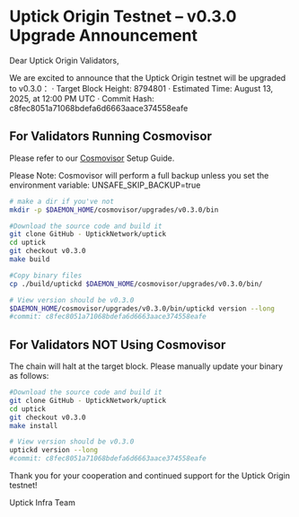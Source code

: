 # Uptick Origin Testnet – v0.3.0 Upgrade Announcement

Dear Uptick Origin Validators,

We are excited to announce that the Uptick Origin testnet will be upgraded to v0.3.0：
· Target Block Height: 8794801
· Estimated Time: August 13, 2025, at 12:00 PM UTC
· Commit Hash: c8fec8051a71068bdefa6d6663aace374558eafe

##  For Validators Running Cosmovisor

Please refer to our [Cosmovisor](https://upticknft.gitbook.io/uptick-network-documentation/guides/quickstart/cosmovisor) Setup Guide.

Please Note: Cosmovisor will perform a full backup unless you set the environment variable: UNSAFE_SKIP_BACKUP=true

```bash
# make a dir if you've not
mkdir -p $DAEMON_HOME/cosmovisor/upgrades/v0.3.0/bin

#Download the source code and build it
git clone GitHub - UptickNetwork/uptick
cd uptick
git checkout v0.3.0
make build

#Copy binary files
cp ./build/uptickd $DAEMON_HOME/cosmovisor/upgrades/v0.3.0/bin/

# View version should be v0.3.0
$DAEMON_HOME/cosmovisor/upgrades/v0.3.0/bin/uptickd version --long
#commit: c8fec8051a71068bdefa6d6663aace374558eafe

```

## For Validators NOT Using Cosmovisor

The chain will halt at the target block. Please manually update your binary as follows:

```bash
#Download the source code and build it
git clone GitHub - UptickNetwork/uptick
cd uptick
git checkout v0.3.0
make install

# View version should be v0.3.0
uptickd version --long
#commit: c8fec8051a71068bdefa6d6663aace374558eafe
```

Thank you for your cooperation and continued support for the Uptick Origin testnet!

Uptick Infra Team